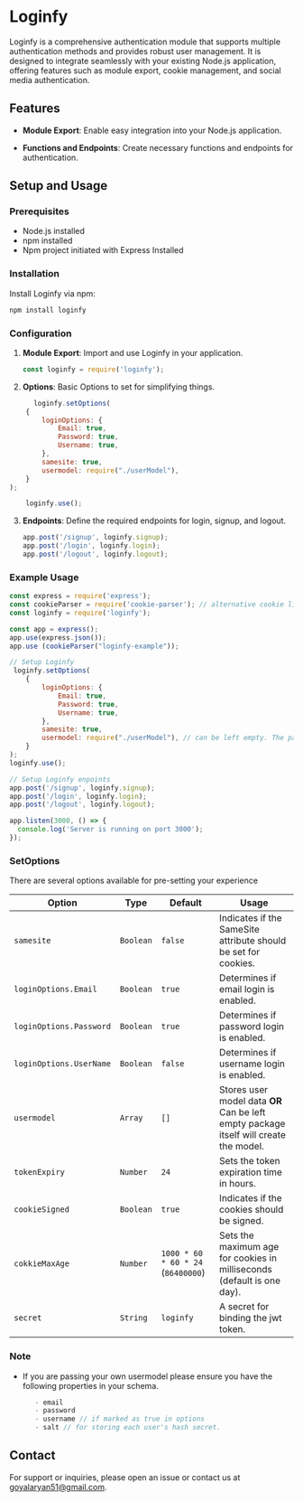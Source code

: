 # Loginfy

Loginfy is a comprehensive authentication module that supports multiple authentication methods and provides robust user management. It is designed to integrate seamlessly with your existing Node.js application, offering features such as module export, cookie management, and social media authentication.

## Features

- **Module Export**: Enable easy integration into your Node.js application.

- **Functions and Endpoints**: Create necessary functions and endpoints for authentication.
<!-- - **Cookie Checker**: Validate cookies and ensure proper request handling.
- **Google Auth Enabler**: Support for Google authentication.
- **Discord Auth Enabler**: Support for Discord authentication.
- **Twitter Auth Enabler**: Support for Twitter authentication. -->

## Setup and Usage

### Prerequisites

- Node.js installed
- npm installed
- Npm project initiated with Express Installed

### Installation

Install Loginfy via npm:

```bash
npm install loginfy
```

### Configuration

1. **Module Export**: Import and use Loginfy in your application.

    ```javascript
    const loginfy = require('loginfy');
    ```
2. **Options**: Basic Options to set for simplifying things. 

```javascript
      loginfy.setOptions(
    {
        loginOptions: {
            Email: true,
            Password: true,
            Username: true,
        },
        samesite: true,
        usermodel: require("./userModel"),
    }
);

    loginfy.use();
```

3. **Endpoints**: Define the required endpoints for login, signup, and logout.

    ```javascript
    app.post('/signup', loginfy.signup);
    app.post('/login', loginfy.login);
    app.post('/logout', loginfy.logout);
    ```
<!-- ### Functions

- **createHashPassword**: Create a hashed password.

    ```javascript
    const hashedPassword = loginfy.createHashPassword(password);
    ```

- **compareHashPassword**: Compare a password with a hashed password.

    ```javascript
    const isMatch = loginfy.compareHashPassword(password, hashedPassword);
    ``` -->

### Example Usage

```javascript
const express = require('express');
const cookieParser = require('cookie-parser'); // alternative cookie library can also be used for setting up cookie secret.
const loginfy = require('loginfy');

const app = express();
app.use(express.json());
app.use (cookieParser("loginfy-example"));

// Setup Loginfy
 loginfy.setOptions(
    {
        loginOptions: {
            Email: true,
            Password: true,
            Username: true,
        },
        samesite: true,
        usermodel: require("./userModel"), // can be left empty. The package itself can create the usermodel!!
    }
);
loginfy.use();

// Setup Loginfy enpoints
app.post('/signup', loginfy.signup);
app.post('/login', loginfy.login);
app.post('/logout', loginfy.logout);

app.listen(3000, () => {
  console.log('Server is running on port 3000');
});
```

### SetOptions

There are several options available for pre-setting your experience

| Option                   | Type       | Default                           | Usage                                                                                   |
|--------------------------|------------|-----------------------------------|-----------------------------------------------------------------------------------------|
| `samesite`               | `Boolean`  | `false`                           | Indicates if the SameSite attribute should be set for cookies.                          |
| `loginOptions.Email`     | `Boolean`  | `true`                            | Determines if email login is enabled.                                                   |
| `loginOptions.Password`  | `Boolean`  | `true`                            | Determines if password login is enabled.                                                |
| `loginOptions.UserName`  | `Boolean`  | `false`                           | Determines if username login is enabled.                                                |
| `usermodel`              | `Array`    | `[]`                              | Stores user model data **OR** Can be left empty package itself will create the model.                                                                 |
| `tokenExpiry`            | `Number`   | `24`                              | Sets the token expiration time in hours.                                                |
| `cookieSigned`           | `Boolean`  | `true`                            | Indicates if the cookies should be signed.                                              |
| `cokkieMaxAge`           | `Number`   | `1000 * 60 * 60 * 24` (`86400000`) | Sets the maximum age for cookies in milliseconds (default is one day).                  |
| `secret`                 | `String`   | `loginfy` | A secret for binding the jwt token.                                                   |

### Note
- If you are passing your own usermodel please ensure you have the following properties in your schema. 
    ```js
       - email
       - password
       - username // if marked as true in options
       - salt // for storing each user's hash secret.
    ```

<!-- 
## Development Progress

### 05-05-2024

✅ Done with setting login options, fetching user models, and checking for email, username, and password.  
✅ Checking them when initiating the use function.

### 06-05-2024

✅ Global Model Creation Done.  
✅ Added feature to create a model if it doesn't exist.  

✅ Start Working on Login Feature.  

✅ Create Hash Password.  
✅ Compare Sync Matching Hash to hash. -->

<!-- ## License

This project is licensed under the MIT License. See the [LICENSE](LICENSE) file for details. -->
<!-- 
## Contributing

Contributions are welcome! Please read the [CONTRIBUTING](CONTRIBUTING.md) guidelines for more information. -->

## Contact

For support or inquiries, please open an issue or contact us at goyalaryan51@gmail.com.




<!-- 
## Things to be done: 

// If user is using cookie, then make sure he is using the cookie parser with its secret. 
// change the readme and make another readme for tracking internal changes!! Secret one!!
// Alos put a check on the login, signup side for the req.body if we are getting same things only and also they are not empty.
```js
const express = require('express');
const AuthHelper = require('auth-helper');

const app = express();
app.use(express.json());

const authHelper = new AuthHelper();

// Set the strategy
authHelper.setStrategy('google');

// Initialize with options
authHelper.initialize({
    clientID: 'YOUR_GOOGLE_CLIENT_ID',  
    clientSecret: 'YOUR_GOOGLE_CLIENT_SECRET',
    redirectURI: 'YOUR_REDIRECT_URI'
});

app.post('/signin', async (req, res) => {
    const { token } = req.body;
    try {
        const payload = await authHelper.signIn(token);
        res.json(payload);
    } catch (error) {
        res.status(400).json({ error: error.message });
    }
});

```

there is no requirement of using express router just pick the originalurl and break it in accordance with / and pick the second argument accodingly. -->